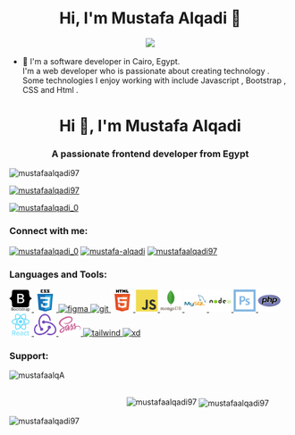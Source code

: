 
<h1 align="center">Hi, I'm Mustafa Alqadi 👋</h1>
<p align="center">
    <a href="https://www.linkedin.com/in/mustafa-alqadi/"><img src="https://img.shields.io/badge/linkedin-%230177B5?style=flat&logo=linkedin&logoColor=white"/></a>
  </p>
  


- 🔭 I'm a software developer in Cairo, Egypt.  
I'm a web developer who is passionate about creating technology . Some technologies I enjoy working with include Javascript , Bootstrap , CSS and Html .

<h1 align="center">Hi 👋, I'm Mustafa Alqadi</h1>
<h3 align="center">A passionate frontend developer from Egypt</h3>

<p align="left"> <img src="https://komarev.com/ghpvc/?username=mustafaalqadi97&label=Profile%20views&color=0e75b6&style=flat" alt="mustafaalqadi97" /> </p>

<p align="left"> <a href="https://github.com/ryo-ma/github-profile-trophy"><img src="https://github-profile-trophy.vercel.app/?username=mustafaalqadi97" alt="mustafaalqadi97" /></a> </p>

<p align="left"> <a href="https://twitter.com/mustafaalqadi_0" target="blank"><img src="https://img.shields.io/twitter/follow/mustafaalqadi_0?logo=twitter&style=for-the-badge" alt="mustafaalqadi_0" /></a> </p>

<h3 align="left">Connect with me:</h3>
<p align="left">
<a href="https://twitter.com/mustafaalqadi_0" target="blank"><img align="center" src="https://raw.githubusercontent.com/rahuldkjain/github-profile-readme-generator/master/src/images/icons/Social/twitter.svg" alt="mustafaalqadi_0" height="30" width="40" /></a>
<a href="https://linkedin.com/in/mustafa-alqadi" target="blank"><img align="center" src="https://raw.githubusercontent.com/rahuldkjain/github-profile-readme-generator/master/src/images/icons/Social/linked-in-alt.svg" alt="mustafa-alqadi" height="30" width="40" /></a>
<a href="https://fb.com/mustafaalqadi97" target="blank"><img align="center" src="https://raw.githubusercontent.com/rahuldkjain/github-profile-readme-generator/master/src/images/icons/Social/facebook.svg" alt="mustafaalqadi97" height="30" width="40" /></a>
</p>

<h3 align="left">Languages and Tools:</h3>
<p align="left"> <a href="https://getbootstrap.com" target="_blank" rel="noreferrer"> <img src="https://raw.githubusercontent.com/devicons/devicon/master/icons/bootstrap/bootstrap-plain-wordmark.svg" alt="bootstrap" width="40" height="40"/> </a> <a href="https://www.w3schools.com/css/" target="_blank" rel="noreferrer"> <img src="https://raw.githubusercontent.com/devicons/devicon/master/icons/css3/css3-original-wordmark.svg" alt="css3" width="40" height="40"/> </a> <a href="https://www.figma.com/" target="_blank" rel="noreferrer"> <img src="https://www.vectorlogo.zone/logos/figma/figma-icon.svg" alt="figma" width="40" height="40"/> </a> <a href="https://git-scm.com/" target="_blank" rel="noreferrer"> <img src="https://www.vectorlogo.zone/logos/git-scm/git-scm-icon.svg" alt="git" width="40" height="40"/> </a> <a href="https://www.w3.org/html/" target="_blank" rel="noreferrer"> <img src="https://raw.githubusercontent.com/devicons/devicon/master/icons/html5/html5-original-wordmark.svg" alt="html5" width="40" height="40"/> </a> <a href="https://developer.mozilla.org/en-US/docs/Web/JavaScript" target="_blank" rel="noreferrer"> <img src="https://raw.githubusercontent.com/devicons/devicon/master/icons/javascript/javascript-original.svg" alt="javascript" width="40" height="40"/> </a> <a href="https://www.mongodb.com/" target="_blank" rel="noreferrer"> <img src="https://raw.githubusercontent.com/devicons/devicon/master/icons/mongodb/mongodb-original-wordmark.svg" alt="mongodb" width="40" height="40"/> </a> <a href="https://www.mysql.com/" target="_blank" rel="noreferrer"> <img src="https://raw.githubusercontent.com/devicons/devicon/master/icons/mysql/mysql-original-wordmark.svg" alt="mysql" width="40" height="40"/> </a> <a href="https://nodejs.org" target="_blank" rel="noreferrer"> <img src="https://raw.githubusercontent.com/devicons/devicon/master/icons/nodejs/nodejs-original-wordmark.svg" alt="nodejs" width="40" height="40"/> </a> <a href="https://www.photoshop.com/en" target="_blank" rel="noreferrer"> <img src="https://raw.githubusercontent.com/devicons/devicon/master/icons/photoshop/photoshop-line.svg" alt="photoshop" width="40" height="40"/> </a> <a href="https://www.php.net" target="_blank" rel="noreferrer"> <img src="https://raw.githubusercontent.com/devicons/devicon/master/icons/php/php-original.svg" alt="php" width="40" height="40"/> </a> <a href="https://reactjs.org/" target="_blank" rel="noreferrer"> <img src="https://raw.githubusercontent.com/devicons/devicon/master/icons/react/react-original-wordmark.svg" alt="react" width="40" height="40"/> </a> <a href="https://redux.js.org" target="_blank" rel="noreferrer"> <img src="https://raw.githubusercontent.com/devicons/devicon/master/icons/redux/redux-original.svg" alt="redux" width="40" height="40"/> </a> <a href="https://sass-lang.com" target="_blank" rel="noreferrer"> <img src="https://raw.githubusercontent.com/devicons/devicon/master/icons/sass/sass-original.svg" alt="sass" width="40" height="40"/> </a> <a href="https://tailwindcss.com/" target="_blank" rel="noreferrer"> <img src="https://www.vectorlogo.zone/logos/tailwindcss/tailwindcss-icon.svg" alt="tailwind" width="40" height="40"/> </a> <a href="https://www.adobe.com/products/xd.html" target="_blank" rel="noreferrer"> <img src="https://cdn.worldvectorlogo.com/logos/adobe-xd.svg" alt="xd" width="40" height="40"/> </a> </p>

<h3 align="left">Support:</h3>
<p><a href="https://www.buymeacoffee.com/mustafaalqA"> <img align="left" src="https://cdn.buymeacoffee.com/buttons/v2/default-yellow.png" height="50" width="210" alt="mustafaalqA" /></a></p><br><br>

<p><img align="left" src="https://github-readme-stats.vercel.app/api/top-langs?username=mustafaalqadi97&show_icons=true&locale=en&layout=compact" alt="mustafaalqadi97" /></p>

<p>&nbsp;<img align="center" src="https://github-readme-stats.vercel.app/api?username=mustafaalqadi97&show_icons=true&locale=en" alt="mustafaalqadi97" /></p>

<p><img align="center" src="https://github-readme-streak-stats.herokuapp.com/?user=mustafaalqadi97&" alt="mustafaalqadi97" /></p>

